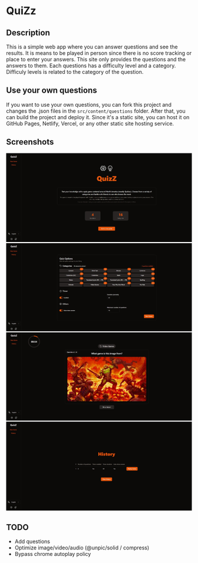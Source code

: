 # QuiZz

## Description

This is a simple web app where you can answer questions and see the results. It is means to be played in person since there is no score tracking or place to enter your answers. This site only provides the questions and the answers to them. Each questions has a difficulty level and a category. Difficuly levels is related to the category of the question.

## Use your own questions

If you want to use your own questions, you can fork this project
and changes the .json files in the `src/content/questions` folder.
After that, you can build the project and deploy it. Since it's a static site, you can host it on GitHub Pages, Netlify, Vercel, or any other static site hosting service.

## Screenshots

![Main](screenshots/main.jpg)
![Options](screenshots/options.jpg)
![Question](screenshots/question.jpg)
![History](screenshots/history.jpg)

## TODO

- Add questions
- Optimize image/video/audio (@unpic/solid / compress)
- Bypass chrome autoplay policy
